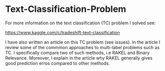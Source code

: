 Text-Classification-Problem
===========================
For more information on the text classification (TC) problem I solved see:

https://www.kaggle.com/c/tradeshift-text-classification

I have also written an article on this TC problem (see issues). In the article I review some of the 
commmon approaches to multi-label problems such as TC. I specifically compare two of such methods,
i.e RAKEL and Binary Relevance. Moreover, I explain in the article why RAKEL generally gives good
prediction erros compared to other methods.
